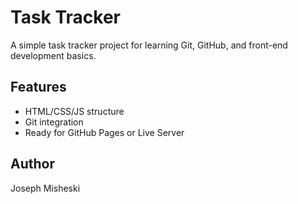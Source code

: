# Task Tracker

A simple task tracker project for learning Git, GitHub, and front-end development basics.

## Features
- HTML/CSS/JS structure
- Git integration
- Ready for GitHub Pages or Live Server

## Author
Joseph Misheski